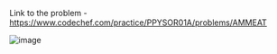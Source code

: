 Link to the problem - https://www.codechef.com/practice/PPYSOR01A/problems/AMMEAT


![image](https://github.com/Haleshot/Competitive-Programming/assets/57552973/82a7d60d-19d0-4667-8cfc-c552290c3fac)
